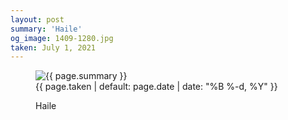 ```yaml
---
layout: post
summary: 'Haile'
og_image: 1409-1280.jpg
taken: July 1, 2021
---
```


<figure class="post">
 <img alt="{{ page.summary }}" sizes="(min-width: 700px) 50vw, calc(100vw - 2rem)" src="{{ site.assets_url }}/1409-640.jpg" srcset="{{ site.assets_url }}/1409-320.jpg 320w, {{ site.assets_url }}/1409-640.jpg 640w, {{ site.assets_url }}/1409-960.jpg 960w, {{ site.assets_url }}/1409-1280.jpg 1280w"/>
 <figcaption>
  <time>
   {{ page.taken | default: page.date | date: "%B %-d, %Y" }}
  </time>
  <p>
   Haile
  </p>
 </figcaption>
</figure>
